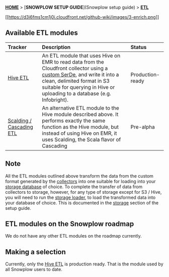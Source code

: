 [**HOME**](Home) > [**SNOWPLOW SETUP GUIDE**](Snowplow setup guide) > [**ETL**](choosing-an-etl-module) 

[[https://d3i6fms1cm1j0i.cloudfront.net/github-wiki/images/3-enrich.png]] 

## Available ETL modules

| **Tracker**                                    | **Description**                                     | **Status**       |
|:-----------------------------------------------|:----------------------------------------------------|:-----------------|
| [Hive ETL](hive-etl-setup)                     | An ETL module that uses Hive on EMR to read data from the Cloudfront collector using a [custom SerDe](https://github.com/snowplow/snowplow/tree/master/3-etl/hive-etl/snowplow-log-deserializers), and write it into a clean, delimited format in S3 suitable for querying in Hive or uploading to a database (e.g. Infobright). | Production-ready |
| [Scalding / Cascading ETL](scalding-etl-setup)             | An alternative ETL module to the Hive module described above. It performs exactly the same function as the Hive module, but instead of using Hive on EMR, it uses Scalding, the Scala flavor of Cascading | Pre-alpha      |

## Note

All the ETL modules outlined above transform the data from the custom format generated by the [collectors](choosing-a-collector) into one suitable for loading into your [storage database](choosing-a-storage-module) of choice. To complete the transfer of data from collectors to storage, however, for any type of storage except for S3 / Hive,  you will need to run the [storage loader](choosing-a-storage-module), to load the transformed data into your database of choice. This is documented in the [storage](choosing-a-storage-module) section of the setup guide.

## ETL modules on the Snowplow roadmap

We do not have any other ETL modules on the roadmap currently.

## Making a selection

Currently, only the [Hive ETL](hive-etl-setup) is production ready. That is the module used by all Snowplow users to date.